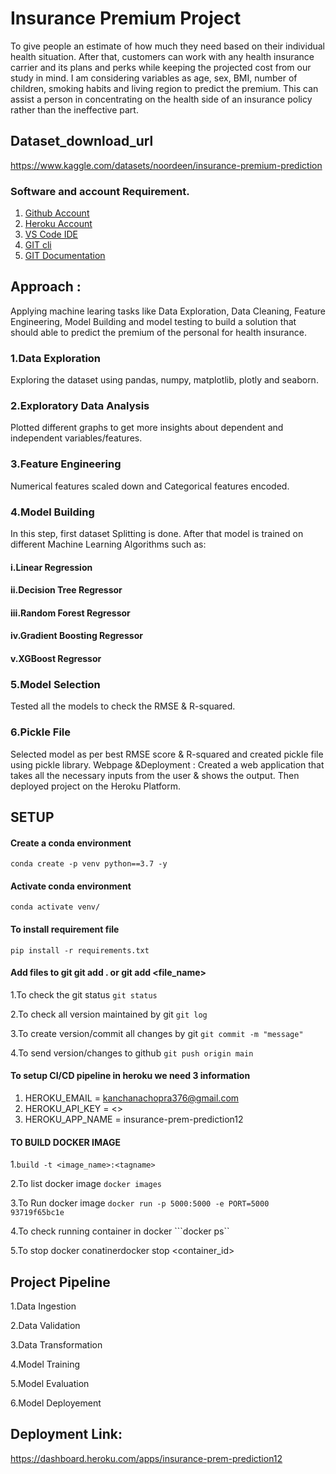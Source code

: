 # Insurance Premium Project

To give people an estimate of how much they need based on their individual health situation. After that, customers can work with any health insurance carrier and its plans and perks while keeping the projected cost from our study in mind. I am considering variables as age, sex, BMI, number of children, smoking habits and living region to predict the premium. This can assist a person in concentrating on the health side of an insurance policy rather than the ineffective part.

## Dataset_download_url
 https://www.kaggle.com/datasets/noordeen/insurance-premium-prediction

### Software and account Requirement.

1. [Github Account](https://github.com)
2. [Heroku Account](https://dashboard.heroku.com/login)
3. [VS Code IDE](https://code.visualstudio.com/download)
4. [GIT cli](https://git-scm.com/downloads)
5. [GIT Documentation](https://git-scm.com/docs/gittutorial)

## Approach :
Applying machine learing tasks like Data Exploration, Data Cleaning, Feature Engineering, Model Building and model testing to build a solution that should able to predict the premium of the personal for health insurance.

### 1.Data Exploration 
Exploring the dataset using pandas, numpy, matplotlib, plotly and seaborn.

### 2.Exploratory Data Analysis 
Plotted different graphs to get more insights about dependent and independent variables/features.

### 3.Feature Engineering 
Numerical features scaled down and Categorical features encoded.

### 4.Model Building 
In this step, first dataset Splitting is done. After that model is trained on different Machine Learning Algorithms such as:
#### i.Linear Regression
#### ii.Decision Tree Regressor
#### iii.Random Forest Regressor
#### iv.Gradient Boosting Regressor
#### v.XGBoost Regressor

### 5.Model Selection 
Tested all the models to check the RMSE & R-squared.

### 6.Pickle File 
Selected model as per best RMSE score & R-squared and created pickle file using pickle library.
Webpage &Deployment : Created a web application that takes all the necessary inputs from the user & shows the output. Then deployed project on the Heroku Platform.


## SETUP

#### Create a conda environment
```conda create -p venv python==3.7 -y```

#### Activate conda environment
```conda activate venv/```

#### To install requirement file
```pip install -r requirements.txt```

#### Add files to git git add . or git add <file_name>
1.To check the git status ```git status```

2.To check all version maintained by git ```git log```

3.To create version/commit all changes by git ```git commit -m "message"```

4.To send version/changes to github ```git push origin main```




#### To setup CI/CD pipeline in heroku we need 3 information
1. HEROKU_EMAIL = kanchanachopra376@gmail.com
2. HEROKU_API_KEY = <>
3. HEROKU_APP_NAME = insurance-prem-prediction12

#### TO BUILD DOCKER IMAGE

1.``` build -t <image_name>:<tagname> ```

2.To list docker image ```docker images```

3.To Run docker image ```docker run -p 5000:5000 -e PORT=5000 93719f65bc1e```

4.To check running container in docker ```docker ps``

5.To stop docker conatinerdocker stop <container_id>

## Project Pipeline
1.Data Ingestion

2.Data Validation

3.Data Transformation

4.Model Training

5.Model Evaluation

6.Model Deployement

## Deployment Link:
https://dashboard.heroku.com/apps/insurance-prem-prediction12



